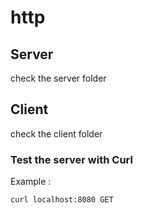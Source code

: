 # http

## Server

check the server folder


## Client

check the client folder


### Test the server with Curl

Example :

`curl localhost:8080 GET`